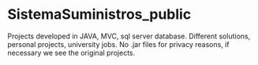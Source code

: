 # SistemaSuministros_public
 Projects developed in JAVA, MVC, sql server database. Different solutions, personal projects, university jobs.  No .jar files for privacy reasons, if necessary we see the original projects.
